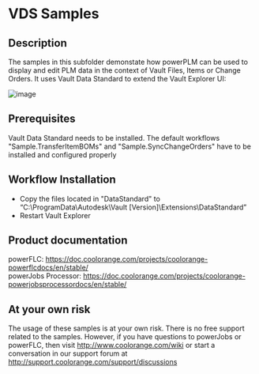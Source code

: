 # VDS Samples


## Description
The samples in this subfolder demonstate how powerPLM can be used to display and edit PLM data in the context of Vault Files, Items or Change Orders. It uses Vault Data Standard to extend the Vault Explorer UI:

![image](https://user-images.githubusercontent.com/5640189/142416434-5b0ab36f-84fa-49d1-a873-6fb7dceda032.png)

## Prerequisites
Vault Data Standard needs to be installed.
The default workflows "Sample.TransferItemBOMs" and "Sample.SyncChangeOrders" have to be installed and configured properly

## Workflow Installation
- Copy the files located in "DataStandard" to “C:\ProgramData\Autodesk\Vault [Version]\Extensions\DataStandard”
- Restart Vault Explorer

## Product documentation
powerFLC: https://doc.coolorange.com/projects/coolorange-powerflcdocs/en/stable/  
powerJobs Processor: https://doc.coolorange.com/projects/coolorange-powerjobsprocessordocs/en/stable/  

## At your own risk
The usage of these samples is at your own risk. There is no free support related to the samples. However, if you have questions to powerJobs or powerFLC, then visit http://www.coolorange.com/wiki or start a conversation in our support forum at http://support.coolorange.com/support/discussions


